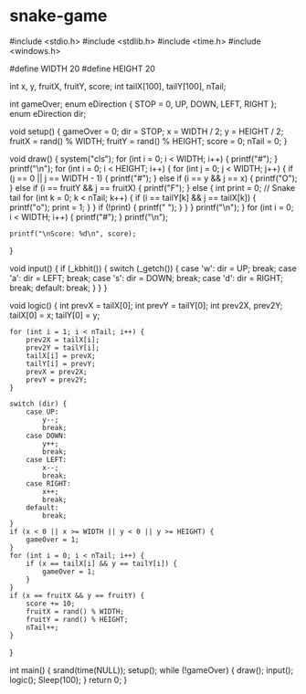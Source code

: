 # snake-game
#include <stdio.h>
#include <stdlib.h>
#include <time.h>
#include <windows.h>

#define WIDTH 20
#define HEIGHT 20

int x, y, fruitX, fruitY, score;
int tailX[100], tailY[100], nTail;

int gameOver;
enum eDirection { STOP = 0, UP, DOWN, LEFT, RIGHT };
enum eDirection dir;

void setup() {
    gameOver = 0;
    dir = STOP;
    x = WIDTH / 2;
    y = HEIGHT / 2;
    fruitX = rand() % WIDTH;
    fruitY = rand() % HEIGHT;
    score = 0;
    nTail = 0;
}

void draw() {
    system("cls");
    for (int i = 0; i < WIDTH; i++) {
        printf("#");
    }
    printf("\n");
    for (int i = 0; i < HEIGHT; i++) {
        for (int j = 0; j < WIDTH; j++) {
            if (j == 0 || j == WIDTH - 1) {
                printf("#");
            } else if (i == y && j == x) {
                printf("O");
            } else if (i == fruitY && j == fruitX) {
                printf("F");
            } else {
                int print = 0;
                // Snake tail
                for (int k = 0; k < nTail; k++) {
                    if (i == tailY[k] && j == tailX[k]) {
                        printf("o");
                        print = 1;
                    }
                }
                if (!print) {
                    printf(" ");
                }
            }
        }
        printf("\n");
    }
    for (int i = 0; i < WIDTH; i++) {
        printf("#");
    }
    printf("\n");

    printf("\nScore: %d\n", score);
}

void input() {
    if (_kbhit()) {
        switch (_getch()) {
            case 'w':
                dir = UP;
                break;
            case 'a':
                dir = LEFT;
                break;
            case 's':
                dir = DOWN;
                break;
            case 'd':
                dir = RIGHT;
                break;
            default:
                break;
        }
    }
}

void logic() {
    int prevX = tailX[0];
    int prevY = tailY[0];
    int prev2X, prev2Y;
    tailX[0] = x;
    tailY[0] = y;

    for (int i = 1; i < nTail; i++) {
        prev2X = tailX[i];
        prev2Y = tailY[i];
        tailX[i] = prevX;
        tailY[i] = prevY;
        prevX = prev2X;
        prevY = prev2Y;
    }

    switch (dir) {
        case UP:
            y--;
            break;
        case DOWN:
            y++;
            break;
        case LEFT:
            x--;
            break;
        case RIGHT:
            x++;
            break;
        default:
            break;
    }
    if (x < 0 || x >= WIDTH || y < 0 || y >= HEIGHT) {
        gameOver = 1;
    }
    for (int i = 0; i < nTail; i++) {
        if (x == tailX[i] && y == tailY[i]) {
            gameOver = 1;
        }
    }
    if (x == fruitX && y == fruitY) {
        score += 10;
        fruitX = rand() % WIDTH;
        fruitY = rand() % HEIGHT;
        nTail++;
    }
}

int main() {
    srand(time(NULL));
    setup();
    while (!gameOver) {
        draw();
        input();
        logic();
        Sleep(100);
    }
    return 0;
}
